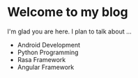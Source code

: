 # Welcome to my blog

I'm glad you are here. I plan to talk about ...

- Android Development
- Python Programming
- Rasa Framework
- Angular Framework
